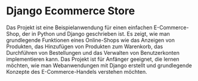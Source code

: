 # Django Ecommerce Store
Das Projekt ist eine Beispielanwendung für einen einfachen E-Commerce-Shop, der in Python und Django geschrieben ist. Es zeigt, wie man grundlegende Funktionen eines Online-Shops wie das Anzeigen von Produkten, das Hinzufügen von Produkten zum Warenkorb, das Durchführen von Bestellungen und das Verwalten von Benutzerkonten implementieren kann. Das Projekt ist für Anfänger geeignet, die lernen möchten, wie man Webanwendungen mit Django erstellt und grundlegende Konzepte des E-Commerce-Handels verstehen möchten.
